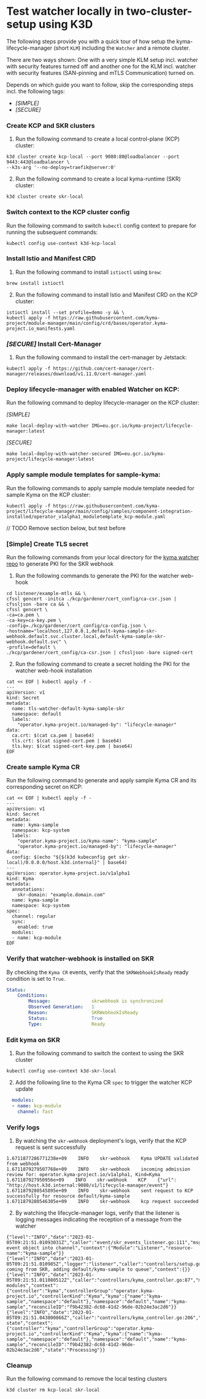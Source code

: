 # Test watcher locally in two-cluster-setup using K3D

The following steps provide you with a quick tour of how setup  the kyma-lifecycle-manager (short `KLM`) including the `Watcher` and a remote cluster. 

There are two ways shown: One with a very simple  KLM setup incl. watcher with security features turned off and another one for the KLM incl. watcher with security features (SAN-pinning and mTLS Communication) turned on. 

Depends on which guide you want to follow, skip the corresponding steps incl. the following tags: 
- *[SIMPLE]*
- *[SECURE]*

### Create KCP and SKR clusters
1. Run the following command to create a local control-plane (KCP) cluster:
```shell
k3d cluster create kcp-local --port 9080:80@loadbalancer --port 9443:443@loadbalancer \
--k3s-arg '--no-deploy=traefik@server:0'
```
2. Run the following command to create a local kyma-runtime (SKR) cluster:
```shell
k3d cluster create skr-local
```
### Switch context to the KCP cluster config
Run the following command to switch `kubectl` config context to prepare for running the subsequent commands:
```shell
kubectl config use-context k3d-kcp-local
```
### Install Istio and Manifest CRD
1. Run the following command to install `istioctl` using `brew`:
```shell
brew install istioctl
```
2. Run the following command to install Istio and Manifest CRD on the KCP cluster:
```shell
istioctl install --set profile=demo -y && \
kubectl apply -f https://raw.githubusercontent.com/kyma-project/module-manager/main/config/crd/bases/operator.kyma-project.io_manifests.yaml
```
### *[SECURE]* Install Cert-Manager
1. Run the following command to install the cert-manager by Jetstack:
```shell
kubectl apply -f https://github.com/cert-manager/cert-manager/releases/download/v1.11.0/cert-manager.yaml
```

### Deploy lifecycle-manager with enabled Watcher on KCP:
Run the following command to deploy lifecycle-manager on the KCP cluster:

*[SIMPLE]*
```shell
make local-deploy-with-watcher IMG=eu.gcr.io/kyma-project/lifecycle-manager:latest
```

*[SECURE]*
```shell
make local-deploy-with-watcher-secured IMG=eu.gcr.io/kyma-project/lifecycle-manager:latest
```

### Apply sample module templates for sample-kyma:
Run the following commands to apply sample module template needed for sample Kyma on the KCP cluster:
```shell
kubectl apply -f https://raw.githubusercontent.com/kyma-project/lifecycle-manager/main/config/samples/component-integration-installed/operator_v1alpha1_moduletemplate_kcp-module.yaml
```

// TODO Remove section below, but test before
### [Simple] Create TLS secret
Run the following commands from your local directory for the [kyma watcher repo](https://github.com/kyma-project/runtime-watcher) to generate PKI for the SKR webhook
1. Run the following commands to generate the PKI for the watcher web-hook 
```shell
cd listener/example-mtls && \
cfssl gencert -initca ./kcp/gardener/cert_config/ca-csr.json | cfssljson -bare ca && \
cfssl gencert \
-ca=ca.pem \
-ca-key=ca-key.pem \
-config=./kcp/gardener/cert_config/ca-config.json \
-hostname="localhost,127.0.0.1,default-kyma-sample-skr-webhook.default.svc.cluster.local,default-kyma-sample-skr-webhook.default.svc" \
-profile=default \
./kcp/gardener/cert_config/ca-csr.json | cfssljson -bare signed-cert
```
2. Run the following command to create a secret holding the PKI for the watcher web-hook installation
```shell
cat << EOF | kubectl apply -f -
---
apiVersion: v1
kind: Secret
metadata:
  name: tls-watcher-default-kyma-sample-skr
  namespace: default
  labels:
    "operator.kyma-project.io/managed-by": "lifecycle-manager"
data:
  ca.crt: $(cat ca.pem | base64)
  tls.crt: $(cat signed-cert.pem | base64)
  tls.key: $(cat signed-cert-key.pem | base64)
EOF
```

### Create sample Kyma CR
Run the following command to generate and apply sample Kyma CR and its corresponding secret on KCP:
```shell
cat << EOF | kubectl apply -f -
---
apiVersion: v1
kind: Secret
metadata:
  name: kyma-sample
  namespace: kcp-system
  labels:
    "operator.kyma-project.io/kyma-name": "kyma-sample"
    "operator.kyma-project.io/managed-by": "lifecycle-manager"
data:
  config: $(echo "${$(k3d kubeconfig get skr-local)/0.0.0.0/host.k3d.internal}" | base64)
---
apiVersion: operator.kyma-project.io/v1alpha1
kind: Kyma
metadata:
  annotations:
    skr-domain: "example.domain.com"
  name: kyma-sample
  namespace: kcp-system
spec:
  channel: regular
  sync:
    enabled: true
  modules:
  - name: kcp-module
EOF
```


### Verify that watcher-webhook is installed on SKR
By checking the `Kyma CR` events, verify that the `SKRWebhookIsReady` ready condition is set to `True`.
```yaml
Status:                                              
    Conditions:                                        
        Message:               skrwebhook is synchronized
        Observed Generation:   1               
        Reason:                SKRWebhookIsReady
        Status:                True
        Type:                  Ready
```
### Edit kyma on SKR
1. Run the following command to switch the context to using the SKR cluster
```shell
kubectl config use-context k3d-skr-local
```
2. Add the following line to the Kyma CR `spec` to trigger the watcher KCP update
```yaml
  modules:
  - name: kcp-module
    channel: fast
```
### Verify logs
1. By watching the `skr-webhook` deployment's logs, verify that the KCP request is sent successfully
```log
1.6711877286771238e+09    INFO    skr-webhook    Kyma UPDATE validated from webhook 
1.6711879279507768e+09    INFO    skr-webhook    incoming admission review for: operator.kyma-project.io/v1alpha1, Kind=Kyma 
1.671187927950956e+09    INFO    skr-webhook    KCP    {"url": "http://host.k3d.internal:9080/v1/lifecycle-manager/event"} 
1.6711879280545895e+09    INFO    skr-webhook    sent request to KCP successfully for resource default/kyma-sample 
1.6711879280546305e+09    INFO    skr-webhook    kcp request succeeded
```
2. By watching the lifecycle-manager logs, verify that the listener is logging messages indicating the reception of a message from the watcher
```log
{"level":"INFO","date":"2023-01-05T09:21:51.01093031Z","caller":"event/skr_events_listener.go:111","msg":"dispatched event object into channel","context":{"Module":"Listener","resource-name":"kyma-sample"}}
{"level":"INFO","date":"2023-01-05T09:21:51.010985Z","logger":"listener","caller":"controllers/setup.go:100","msg":"event coming from SKR, adding default/kyma-sample to queue","context":{}}                                                                            
{"level":"INFO","date":"2023-01-05T09:21:51.011080512Z","caller":"controllers/kyma_controller.go:87","msg":"reconciling modules","context":{"controller":"kyma","controllerGroup":"operator.kyma-project.io","controllerKind":"Kyma","kyma":{"name":"kyma-sample","namespace":"default"},"namespace":"default","name":"kyma-sample","reconcileID":"f9b42382-dc68-41d2-96de-02b24e3ac2d6"}}
{"level":"INFO","date":"2023-01-05T09:21:51.043800866Z","caller":"controllers/kyma_controller.go:206","msg":"syncing state","context":{"controller":"kyma","controllerGroup":"operator.kyma-project.io","controllerKind":"Kyma","kyma":{"name":"kyma-sample","namespace":"default"},"namespace":"default","name":"kyma-sample","reconcileID":"f9b42382-dc68-41d2-96de-02b24e3ac2d6","state":"Processing"}}
```
### Cleanup
Run the following command to remove the local testing clusters
```shell
k3d cluster rm kcp-local skr-local
```
